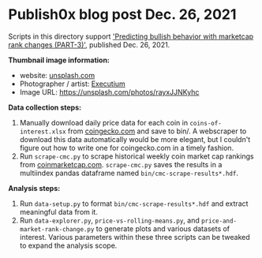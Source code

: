 # Publish0x blog post Dec. 26, 2021
Scripts in this directory support ['Predicting bullish behavior with marketcap rank changes (PART-3)'](https://www.publish0x.com/more-coffee-more-crypto/predicting-bullish-behavior-with-marketcap-rank-changes-part-xznjlwe), published Dec. 26, 2021. 

**Thumbnail image information:**
- website: [unsplash.com](https://unsplash.com/)
- Photographer / artist: [Executium](https://unsplash.com/@executium)
- Image URL: https://unsplash.com/photos/rayxJJNKyhc

**Data collection steps:**
1. Manually download daily price data for each coin in `coins-of-interest.xlsx` from [coingecko.com](https://www.coingecko.com/en) and save to bin/. A webscraper to download this data automatically would be more elegant, but I couldn't figure out how to write one for coingecko.com in a timely fashion. 
2. Run `scrape-cmc.py` to scrape historical weekly coin market cap rankings from [coinmarketcap.com](https://coinmarketcap.com/historical/). `scrape-cmc.py` saves the results in a multiindex pandas dataframe named `bin/cmc-scrape-results*.hdf`. 

**Analysis steps:**
1. Run `data-setup.py` to format `bin/cmc-scrape-results*.hdf` and extract meaningful data from it. 
2. Run `data-explorer.py`, `price-vs-rolling-means.py`, and `price-and-market-rank-change.py` to generate plots and various datasets of interest. Various parameters within these three scripts can be tweaked to expand the analysis scope. 
